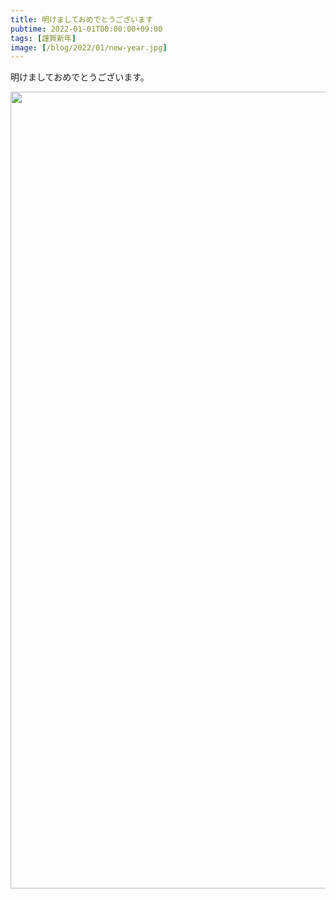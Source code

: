 ```yaml
---
title: 明けましておめでとうございます
pubtime: 2022-01-01T00:00:00+09:00
tags: [謹賀新年]
image: [/blog/2022/01/new-year.jpg]
---
```


明けましておめでとうございます。

<div style="text-align: center"><img alt="2022年の年賀状。トラ。" src="/blog/2022/01/new-year.jpg" width="1650" height="1275" /></div>
